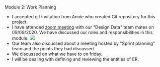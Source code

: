 Module 2: Work Planning

- I accepted git invitation from Annie who created Git repository for this project.
- I have attended [zoom meeting](https://github.com/annie0sc/gdp_health_app/blob/master/Design%20Data/Zoom_Meeting.png) with our "Design Data" team mates on 09/09/2020. We have discussed our roles and responsibilities in this module.
![ ](https://github.com/annie0sc/gdp_health_app/blob/master/Design%20Data/Zoom_Meeting.png)
- Our team also discussed about a meeting hosted by "Sprint planning" team and the points they had discussed.
- We discussed on what we have to on friday.
- I will be dealing with defining and reviewing the entities of ER.


